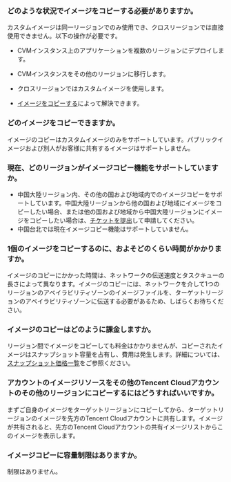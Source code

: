 ### どのような状況でイメージをコピーする必要がありますか。
カスタムイメージは同一リージョンでのみ使用でき、クロスリージョンでは直接使用できません。以下の操作が必要です。
- CVMインスタンス上のアプリケーションを複数のリージョンにデプロイします。
- CVMインスタンスをその他のリージョンに移行します。
- クロスリージョンではカスタムイメージを使用します。

- [イメージをコピーする](https://intl.cloud.tencent.com/document/product/213/4943)によって解決できます。

### どのイメージをコピーできますか。
イメージのコピーはカスタムイメージのみをサポートしています。パブリックイメージおよび別人がお客様に共有するイメージはサポートしません。

### 現在、どのリージョンがイメージコピー機能をサポートしていますか。
 - 中国大陸リージョン内、その他の国および地域内でのイメージコピーをサポートしています。中国大陸リージョンから他の国および地域にイメージをコピーしたい場合、または他の国および地域から中国大陸リージョンにイメージをコピーしたい場合は、[チケットを提出](https://console.cloud.tencent.com/workorder/category
)して申請してください。
 - 中国台北では現在イメージコピー機能はサポートしていません。

### 1個のイメージをコピーするのに、およそどのくらい時間がかかりますか。
イメージのコピーにかかった時間は、ネットワークの伝送速度とタスクキューの長さによって異なります。イメージのコピーには、ネットワークを介して1つのリージョンのアベイラビリティゾーンのイメージファイルを、ターゲットリージョンのアベイラビリティゾーンに伝送する必要があるため、しばらくお待ちください。　　

### イメージのコピーはどのように課金しますか。
リージョン間でイメージをコピーしても料金はかかりませんが、コピーされたイメージはスナップショット容量を占有し、費用は発生します。詳細については、[スナップショット価格一覧](https://intl.cloud.tencent/.com/document/problem/product/362/2413)をご参照ください。　　　

### アカウントのイメージリソースをその他のTencent Cloudアカウントのその他のリージョンにコピーするにはどうすればいいですか。
まずご自身のイメージをターゲットリージョンにコピーしてから、ターゲットリージョンのイメージを先方のTencent Cloudアカウントに共有します。イメージが共有されると、先方のTencent Cloudアカウントの共有イメージリストからこのイメージを表示します。

### イメージコピーに容量制限はありますか。
制限はありません。

